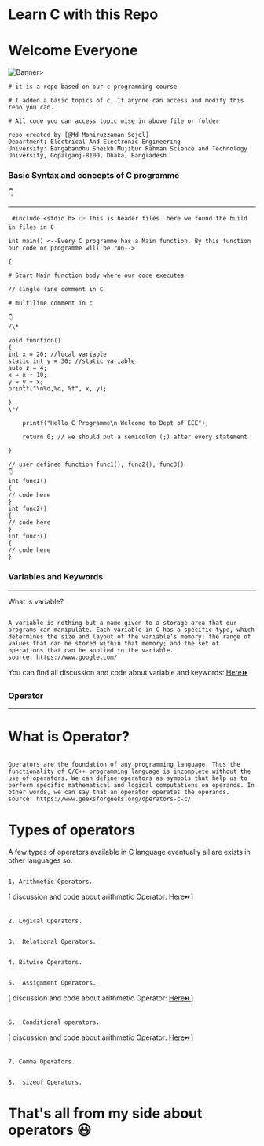 # Learn C with this Repo

# Welcome Everyone

![Banner](https://i.ibb.co/T8LGPp0/17288-c-programming-animation.gif)>

```
# it is a repo based on our c programming course

# I added a basic topics of c. If anyone can access and modify this repo you can.

# All code you can access topic wise in above file or folder

repo created by [@Md Moniruzzaman Sojol]
Department: Electrical And Electronic Engineering
University: Bangabandhu Sheikh Mujibur Rahman Science and Technology University, Gopalganj-8100, Dhaka, Bangladesh.

```

<h3>Basic Syntax and concepts of C programme</h3>
👇
<hr/>
 
 
```
 #include <stdio.h> 👉 This is header files. here we found the build in files in C

int main() <--Every C programme has a Main function. By this function our code or programme will be run-->

{

# Start Main function body where our code executes

// single line comment in C

# multiline comment in c

👇
/\*

void function()
{
int x = 20; //local variable
static int y = 30; //static variable
auto z = 4;
x = x + 10;
y = y + x;
printf("\n%d,%d, %f", x, y);

}
\*/

    printf("Hello C Programme\n Welcome to Dept of EEE");

    return 0; // we should put a semicolon (;) after every statement

}

// user defined function func1(), func2(), func3()
👇
int func1()
{
// code here
}
int func2()
{
// code here
}
int func3()
{
// code here
}

```
<h3>Variables and Keywords</h3>
<hr/>

What is variable?

```

A variable is nothing but a name given to a storage area that our programs can manipulate. Each variable in C has a specific type, which determines the size and layout of the variable's memory; the range of values that can be stored within that memory; and the set of operations that can be applied to the variable.
source: https://www.google.com/

```
<p>You can find all discussion and code about variable and keywords: <a href="https://github.com/sojol4242/c_academic/tree/sojol/variable%20and%20keyword"> Here⏩ <a/><p/>


<h3>Operator</h3>
<hr/>

# What is Operator?

```

Operators are the foundation of any programming language. Thus the functionality of C/C++ programming language is incomplete without the use of operators. We can define operators as symbols that help us to perform specific mathematical and logical computations on operands. In other words, we can say that an operator operates the operands.
source: https://www.geeksforgeeks.org/operators-c-c/

```
# Types of operators
A few types of operators available in C language eventually all are exists in other languages so.
```

1. Arithmetic Operators.

```
 [ discussion and code about arithmetic Operator: <a href="https://github.com/sojol4242/c_academic/blob/sojol/operators/arithmetic_operator.c"> Here⏩</a>]

```

2. Logical Operators.

```
<!-- [ discussion and code about arithmetic Operator: <a href="https://github.com/sojol4242/c_academic/blob/sojol/operators/arithmetic_operator.c"> Here⏩</a>] -->




```

3.  Relational Operators.

```
<!-- [ discussion and code about arithmetic Operator: <a href="https://github.com/sojol4242/c_academic/blob/sojol/operators/arithmetic_operator.c"> Here⏩</a>] -->

```

4. Bitwise Operators.

```
<!-- [ discussion and code about arithmetic Operator: <a href="https://github.com/sojol4242/c_academic/blob/sojol/operators/arithmetic_operator.c"> Here⏩</a>] -->
```

5.  Assignment Operators.

```
[ discussion and code about arithmetic Operator: <a href="https://github.com/sojol4242/c_academic/blob/sojol/operators/assignment_operator.c"> Here⏩</a>]
```

6.  Conditional operators.

```
[ discussion and code about arithmetic Operator: <a href="https://github.com/sojol4242/c_academic/blob/sojol/operators/conditinal_operators.c"> Here⏩</a>]
```

7. Comma Operators.

```
<!-- [ discussion and code about arithmetic Operator: <a href="https://github.com/sojol4242/c_academic/blob/sojol/operators/arithmetic_operator.c"> Here⏩</a>] -->
```

8.  sizeof Operators.

```
<!-- [ discussion and code about arithmetic Operator: <a href="https://github.com/sojol4242/c_academic/blob/sojol/operators/arithmetic_operator.c"> Here⏩</a>] -->

# That's all from my side about operators 😃


 
